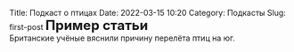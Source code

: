 Title: Подкаст о птицах
Date: 2022-03-15 10:20
Category: Подкасты
Slug: first-post
<font size = 5>**Пример статьи**</font><br>
Британские учёные вяснили причину перелёта птиц на юг.